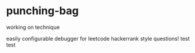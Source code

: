 # punching-bag

working on technique

easily configurable debugger for leetcode hackerrank style questions!
test
test
